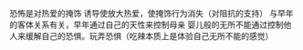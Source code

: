 恐怖是对热爱的掩饰
诱导使放大热爱，使掩饰行为消失（对阻抗的支持）
与早年的客体关系有关，早年通过自己的天性来控制母亲
婴儿般的无所不能通过控制他人来缓解自己的恐惧。玩弄恐惧（吃辣本质上是体验自己无所不能的感觉）